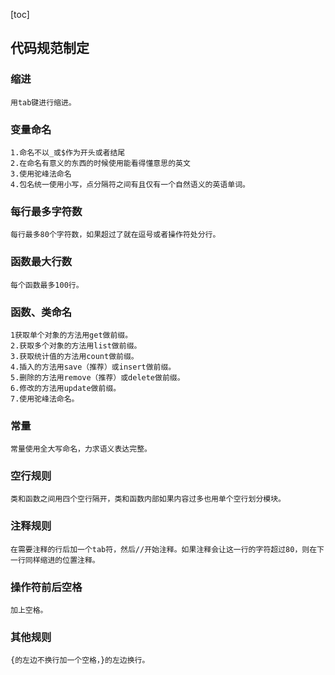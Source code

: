 [toc]
## 代码规范制定
### 缩进
    用tab键进行缩进。

### 变量命名
    1.命名不以_或$作为开头或者结尾
    2.在命名有意义的东西的时候使用能看得懂意思的英文
    3.使用驼峰法命名
    4.包名统一使用小写，点分隔符之间有且仅有一个自然语义的英语单词。

### 每行最多字符数
    每行最多80个字符数，如果超过了就在逗号或者操作符处分行。

### 函数最大行数
    每个函数最多100行。

### 函数、类命名
    1获取单个对象的方法用get做前缀。
    2.获取多个对象的方法用list做前缀。
    3.获取统计值的方法用count做前缀。
    4.插入的方法用save（推荐）或insert做前缀。
    5.删除的方法用remove（推荐）或delete做前缀。
    6.修改的方法用update做前缀。
    7.使用驼峰法命名。

### 常量
    常量使用全大写命名，力求语义表达完整。

### 空行规则
    类和函数之间用四个空行隔开，类和函数内部如果内容过多也用单个空行划分模块。

### 注释规则
    在需要注释的行后加一个tab符，然后//开始注释。如果注释会让这一行的字符超过80，则在下一行同样缩进的位置注释。

### 操作符前后空格
    加上空格。

### 其他规则
    {的左边不换行加一个空格，}的左边换行。

